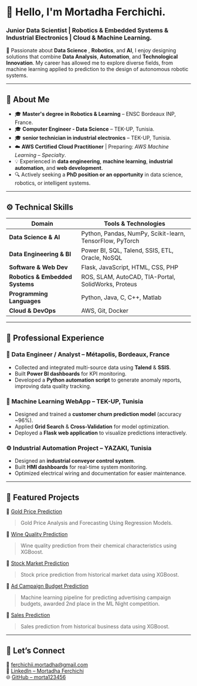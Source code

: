 # 👋 Hello, I'm Mortadha Ferchichi.
### Junior Data Scientist | Robotics & Embedded Systems & Industrial Electronics | Cloud & Machine Learning.

🎯 Passionate about **Data Science** , **Robotics**, and **AI**, I enjoy designing solutions that combine **Data Analysis**, **Automation**, and **Technological Innovation**.
My career has allowed me to explore diverse fields, from machine learning applied to prediction to the design of autonomous robotic systems.

---

## 🧩 About Me

- 🎓 **Master's degree in Robotics & Learning** – ENSC Bordeaux INP, France.
- 🎓 **Computer Engineer - Data Science** – TEK-UP, Tunisia.
- 🎓 **senior technician in industrial electronics** – TEK-UP, Tunisia.
- ☁️ **AWS Certified Cloud Practitioner** | Preparing: *AWS Machine Learning – Specialty*.
- 💡 Experienced in **data engineering**, **machine learning**, **industrial automation**, and **web development**.
- 🔍 Actively seeking a **PhD position or an opportunity** in data science, robotics, or intelligent systems.

---

## ⚙️ Technical Skills

| Domain | Tools & Technologies |
|---------|----------------------|
| **Data Science & AI** | Python, Pandas, NumPy, Scikit-learn, TensorFlow, PyTorch |
| **Data Engineering & BI** | Power BI, SQL, Talend, SSIS, ETL, Oracle, NoSQL |
| **Software & Web Dev** | Flask, JavaScript, HTML, CSS, PHP |
| **Robotics & Embedded Systems** | ROS, SLAM, AutoCAD, TIA-Portal, SolidWorks, Proteus |
| **Programming Languages** | Python, Java, C, C++, Matlab |
| **Cloud & DevOps** | AWS, Git, Docker |

---

## 💼 Professional Experience

### 🧠 Data Engineer / Analyst – Métapolis, Bordeaux, France
- Collected and integrated multi-source data using **Talend** & **SSIS**.
- Built **Power BI dashboards** for KPI monitoring.
- Developed a **Python automation script** to generate anomaly reports, improving data quality tracking.

### 🤖 Machine Learning WebApp – TEK-UP, Tunisia
- Designed and trained a **customer churn prediction model** (accuracy ~96%).
- Applied **Grid Search** & **Cross-Validation** for model optimization.
- Deployed a **Flask web application** to visualize predictions interactively.

### ⚙️ Industrial Automation Project – YAZAKI, Tunisia
- Designed an **industrial conveyor control system**.
- Built **HMI dashboards** for real-time system monitoring.
- Optimized electrical wiring and documentation for easier maintenance.
---

## 🧪 Featured Projects

🔹 [Gold Price Prediction](https://github.com/morta123456/CodeClause_Gold_Price_Prediction)
> Gold Price Analysis and Forecasting Using Regression Models.

🔹 [Wine Quality Prediction](https://github.com/morta123456/Wine_Quality_Prediction)
> Wine quality prediction from their chemical characteristics using XGBoost.

🔹 [Stock Market Prediction](https://github.com/morta123456/Stock_Market_Prediction)
> Stock price prediction from historical market data using XGBoost.

🔹 [Ad Campaign Budget Prediction](https://github.com/morta123456/ML_Night_Silver_Mind)
> Machine learning pipeline for predicting advertising campaign budgets, awarded 2nd place in the ML Night competition.

🔹 [Sales Prediction](https://github.com/morta123456/Sales_Prediction)
> Sales prediction from historical business data using XGBoost.

---

## 🤝 Let’s Connect

📧 [ferchichii.mortadha@gmail.com](mailto:ferchichii.mortadha@gmail.com)  
💼 [LinkedIn – Mortadha Ferchichi](https://www.linkedin.com/in/mortadha-ferchichi/)  
🌐 [GitHub – morta123456](https://github.com/morta123456)
